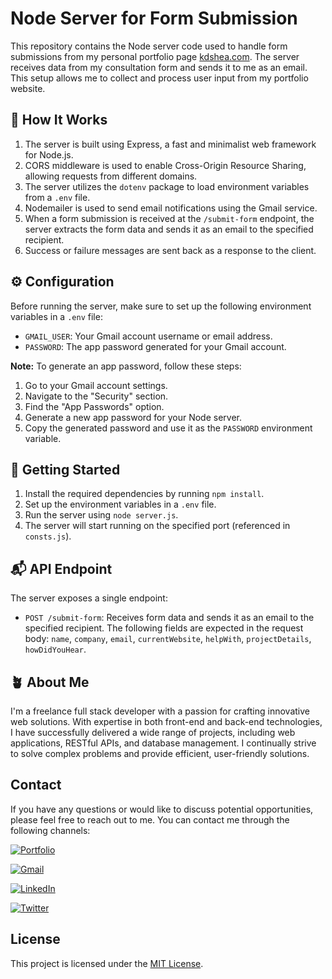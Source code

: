 # Node Server for Form Submission

This repository contains the Node server code used to handle form submissions from my personal portfolio page [kdshea.com](https://kdshea.com/). The server receives data from my consultation form and sends it to me as an email. This setup allows me to collect and process user input from my portfolio website.

## 🚀 How It Works

1. The server is built using Express, a fast and minimalist web framework for Node.js.
2. CORS middleware is used to enable Cross-Origin Resource Sharing, allowing requests from different domains.
3. The server utilizes the `dotenv` package to load environment variables from a `.env` file.
4. Nodemailer is used to send email notifications using the Gmail service.
5. When a form submission is received at the `/submit-form` endpoint, the server extracts the form data and sends it as an email to the specified recipient.
6. Success or failure messages are sent back as a response to the client.

## ⚙️ Configuration

Before running the server, make sure to set up the following environment variables in a `.env` file:

- `GMAIL_USER`: Your Gmail account username or email address.
- `PASSWORD`: The app password generated for your Gmail account.

**Note:** To generate an app password, follow these steps:

1. Go to your Gmail account settings.
2. Navigate to the "Security" section.
3. Find the "App Passwords" option.
4. Generate a new app password for your Node server.
5. Copy the generated password and use it as the `PASSWORD` environment variable.

## 🚀 Getting Started

1. Install the required dependencies by running `npm install`.
2. Set up the environment variables in a `.env` file.
3. Run the server using `node server.js`.
4. The server will start running on the specified port (referenced in `consts.js`).

## 📬 API Endpoint

The server exposes a single endpoint:

- `POST /submit-form`: Receives form data and sends it as an email to the specified recipient. The following fields are expected in the request body: `name`, `company`, `email`, `currentWebsite`, `helpWith`, `projectDetails`, `howDidYouHear`.

## 🪴 About Me
I'm a freelance full stack developer with a passion for crafting innovative web solutions. With expertise in both front-end and back-end technologies, I have successfully delivered a wide range of projects, including web applications, RESTful APIs, and database management. I continually strive to solve complex problems and provide efficient, user-friendly solutions.

## Contact

If you have any questions or would like to discuss potential opportunities, please feel free to reach out to me. You can contact me  through the following channels:

[![Portfolio](https://img.shields.io/badge/Portfolio-000?style=for-the-badge&logo=ko-fi&logoColor=white)](https://kdshea.com/)

<a href="mailto:daishea@gmail.com"><img src="https://img.shields.io/badge/Gmail-D14836?style=for-the-badge&logo=gmail&logoColor=white" alt="Gmail"></a>

[![LinkedIn](https://img.shields.io/badge/LinkedIn-0A66C2?style=for-the-badge&logo=linkedin&logoColor=white)](https://www.linkedin.com/in/kdshea/)

[![Twitter](https://img.shields.io/badge/Twitter-1DA1F2?style=for-the-badge&logo=twitter&logoColor=white)](https://twitter.com/@kd_shea)

## License

This project is licensed under the [MIT License](https://choosealicense.com/licenses/mit/).
